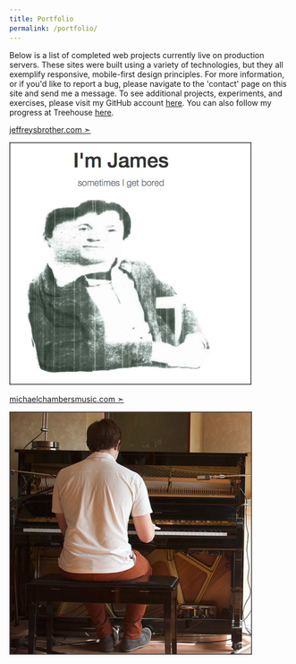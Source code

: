 ```yaml
---
title: Portfolio
permalink: /portfolio/
---
```


Below is a list of completed web projects currently live on production servers. These sites were built using a variety of technologies, but they all exemplify responsive, mobile-first design principles. For more information, or if you'd like to report a bug, please navigate to the 'contact' page on this site and send me a message. To see additional projects, experiments, and exercises, please visit my GitHub account [here](https://github.com/jeffreysbrother). You can also follow my progress at Treehouse [here](https://teamtreehouse.com/jamescool).


[jeffreysbrother.com &#10147;](http://jeffreysbrother.com/)

[![James Cool's personal site](/img/jb-thumb.png "Personal Site")](http://jeffreysbrother.com/)


[michaelchambersmusic.com &#10147;](http://michaelchambersmusic.com/)

[![Michael Chambers' music composition site](/img/mc-thumb.png "Music Composition Site")](http://michaelchambersmusic.com/)
